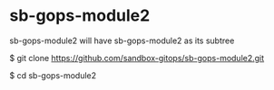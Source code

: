 # sb-gops-module2
sb-gops-module2 will have sb-gops-module2 as its subtree


$ git clone https://github.com/sandbox-gitops/sb-gops-module2.git

$ cd sb-gops-module2
